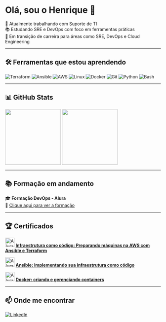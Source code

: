 # Olá, sou o Henrique 🐧

🎯 Atualmente trabalhando com Suporte de TI  
📚 Estudando SRE e DevOps com foco em ferramentas práticas  
🚀 Em transição de carreira para áreas como SRE, DevOps e Cloud Engineering

---

## 🛠️ Ferramentas que estou aprendendo

![Terraform](https://img.shields.io/badge/-Terraform-623CE4?style=flat-square&logo=terraform&logoColor=white)
![Ansible](https://img.shields.io/badge/-Ansible-EE0000?style=flat-square&logo=ansible&logoColor=white)
![AWS](https://img.shields.io/badge/-AWS-232F3E?style=flat-square&logo=amazon-aws&logoColor=white)
![Linux](https://img.shields.io/badge/-Linux-FCC624?style=flat-square&logo=linux&logoColor=black)
![Docker](https://img.shields.io/badge/-Docker-2496ED?style=flat-square&logo=docker&logoColor=white)
![Git](https://img.shields.io/badge/-Git-F05032?style=flat-square&logo=git&logoColor=white)
![Python](https://img.shields.io/badge/-Python-3776AB?style=flat-square&logo=python&logoColor=white)
![Bash](https://img.shields.io/badge/-Bash-4EAA25?style=flat-square&logo=gnu-bash&logoColor=white)

---

## 📊 GitHub Stats

<div>
  <img height="180em" src="https://github-readme-stats.vercel.app/api?username=mataroh&show_icons=true&theme=codeSTACKr">
  <img height="180em" src="https://github-readme-stats.vercel.app/api/top-langs/?username=mataroh&layout=compact&theme=codeSTACKr">
</div>

---

## 📚 Formação em andamento

🎓 **Formação DevOps - Alura**  
🔗 [Clique aqui para ver a formação](https://cursos.alura.com.br/formacao-devops)

---

## 🏆 Certificados

[<img src="https://www.alura.com.br/assets/img/alura-logo.1686744883.svg" alt="Alura" width="30"/>](https://github.com/mataroh/certificados/blob/master/Infraestrutura-como-codigo-preparando-maquinas-na-AWS-com-Ansible-e-Terraform-Alura.pdf)
[**Infraestrutura como código: Preparando máquinas na AWS com Ansible e Terraform**](https://github.com/mataroh/certificados/blob/master/Infraestrutura-como-codigo-preparando-maquinas-na-AWS-com-Ansible-e-Terraform-Alura.pdf)

[<img src="https://www.alura.com.br/assets/img/alura-logo.1686744883.svg" alt="Alura" width="30"/>](https://github.com/mataroh/certificados/blob/master/Ansible-implementando-sua-infraestrutura-como-codigo-Alura.pdf)
[**Ansible: Implementando sua infraestrutura como código**](https://github.com/mataroh/certificados/blob/master/Ansible-implementando-sua-infraestrutura-como-codigo-Alura.pdf)

[<img src="https://www.alura.com.br/assets/img/alura-logo.1686744883.svg" alt="Alura" width="30"/>](https://github.com/mataroh/certificados/blob/master/Docker_%20criando%20e%20gerenciando%20containers%20-%20Alura.pdf)
[**Docker: criando e gerenciando containers**](https://github.com/mataroh/certificados/blob/master/Docker_%20criando%20e%20gerenciando%20containers%20-%20Alura.pdf)

---

## 📫 Onde me encontrar

[![LinkedIn](https://img.shields.io/badge/-LinkedIn-0077B5?style=flat-square&logo=linkedin&logoColor=white)](https://www.linkedin.com/in/henriquemataro)
